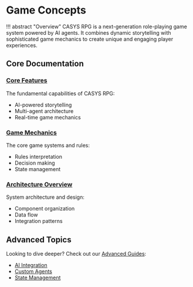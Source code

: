 # Game Concepts

!!! abstract "Overview"
    CASYS RPG is a next-generation role-playing game system powered by AI agents. It combines dynamic storytelling with sophisticated game mechanics to create unique and engaging player experiences.

## Core Documentation

### [Core Features](core-features.md)
The fundamental capabilities of CASYS RPG:
- AI-powered storytelling
- Multi-agent architecture
- Real-time game mechanics

### [Game Mechanics](game-mechanics.md)
The core game systems and rules:
- Rules interpretation
- Decision making
- State management

### [Architecture Overview](architecture-overview.md)
System architecture and design:
- Component organization
- Data flow
- Integration patterns

## Advanced Topics

Looking to dive deeper? Check out our [Advanced Guides](../advanced/index.md):
- [AI Integration](../advanced/ai-integration.md)
- [Custom Agents](../advanced/custom-agents.md)
- [State Management](../advanced/state-management.md)
